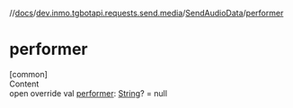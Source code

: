 //[docs](../../../index.md)/[dev.inmo.tgbotapi.requests.send.media](../index.md)/[SendAudioData](index.md)/[performer](performer.md)



# performer  
[common]  
Content  
open override val [performer](performer.md): [String](https://kotlinlang.org/api/latest/jvm/stdlib/kotlin/-string/index.html)? = null  



